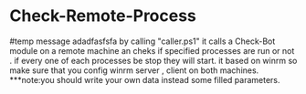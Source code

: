 # Check-Remote-Process
#temp message
adadfasfsfa
by calling "caller.ps1" it calls a Check-Bot module on a remote machine an cheks if specified processes are run or not . if every one of each processes be stop they will start.
it based on winrm so make sure that you config winrm server , client on both machines.
***note:you should write your own data instead some filled parameters.
